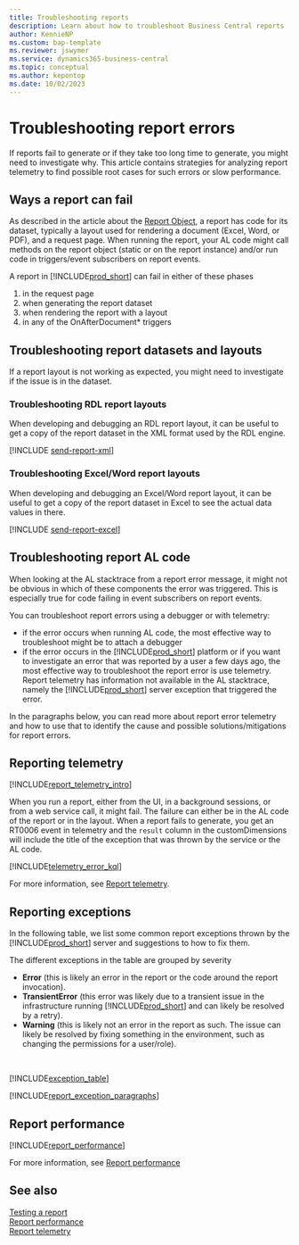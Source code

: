```yaml
---
title: Troubleshooting reports
description: Learn about how to troubleshoot Business Central reports
author: KennieNP
ms.custom: bap-template
ms.reviewer: jswymer
ms.service: dynamics365-business-central
ms.topic: conceptual
ms.author: kepontop
ms.date: 10/02/2023
---
```


# Troubleshooting report errors

If reports fail to generate or if they take too long time to generate, you might need to investigate why. This article contains strategies for analyzing report telemetry to find possible root cases for such errors or slow performance.

## Ways a report can fail
As described in the article about the [Report Object](devenv-report-object.md), a report has code for its dataset, typically a layout used for rendering a document (Excel, Word, or PDF), and a request page. When running the report, your AL code might call methods on the report object (static or on the report instance) and/or run code in triggers/event subscribers on report events.


A report in [!INCLUDE[prod_short](../developer/includes/prod_short.md)] can fail in either of these phases
1. in the request page
2. when generating the report dataset
3. when rendering the report with a layout
4. in any of the OnAfterDocument* triggers

## Troubleshooting report datasets and layouts
If a report layout is not working as expected, you might need to investigate if the issue is in the dataset. 

### Troubleshooting RDL report layouts
When developing and debugging an RDL report layout, it can be useful to get a copy of the report dataset in the XML format used by the RDL engine. 

[!INCLUDE [send-report-xml](../developer/includes/send-report-xml.md)]

### Troubleshooting Excel/Word report layouts
When developing and debugging an Excel/Word report layout, it can be useful to get a copy of the report dataset in Excel to see the actual data values in there. 

[!INCLUDE [send-report-excel](../developer/includes/send-report-excel.md)]


## Troubleshooting report AL code
When looking at the AL stacktrace from a report error message, it might not be obvious in which of these components the error was triggered. This is especially true for code failing in event subscribers on report events. 

You can troubleshoot report errors using a debugger or with telemetry:
- if the error occurs when running AL code, the most effective way to troubleshoot might be to attach a debugger
- if the error occurs in the [!INCLUDE[prod_short](../developer/includes/prod_short.md)] platform or if you want to investigate an error that was reported by a user a few days ago, the most effective way to troubleshoot the report error is use telemetry. Report telemetry has information not available in the AL stacktrace, namely the [!INCLUDE[prod_short](includes/prod_short.md)] server exception that triggered the error. 


In the paragraphs below, you can read more about report error telemetry and how to use that to identify the cause and possible solutions/mitigations for report errors.

## Reporting telemetry

[!INCLUDE[report_telemetry_intro](../includes/include-report-telemetry-intro.md)]

When you run a report, either from the UI, in a background sessions, or from a web service call, it might fail. The failure can either be in the AL code of the report or in the layout. When a report fails to generate, you get an RT0006 event in telemetry and the `result` column in the customDimensions will include the title of the exception that was thrown by the service or the AL code. 


[!INCLUDE[telemetry_error_kql](../includes/include-report-telemetry-error-kql.md)]

For more information, see [Report telemetry](../administration/telemetry-reports-trace.md).

## Reporting exceptions

In the following table, we list some common report exceptions thrown by the [!INCLUDE[prod_short](includes/prod_short.md)] server and suggestions to how to fix them. 

The different exceptions in the table are grouped by severity
* **Error** (this is likely an error in the report or the code around the report invocation).
* **TransientError** (this error was likely due to a transient issue in the infrastructure running [!INCLUDE[prod_short](includes/prod_short.md)] and can likely be resolved by a retry).
* **Warning** (this is likely not an error in the report as such. The issue can likely be resolved by fixing something in the environment, such as changing the permissions for a user/role).

<br>


[//]: # (START>DO_NOT_EDIT)
[//]: # (IMPORTANT:Do not edit any of the content between here and the END>DO_NOT_EDIT.)
[//]: # (Any modifications should be made in the excel file defining exceptions in reports.)

[!INCLUDE[exception_table](includes/include-report-exception-table.md)]

[//]: # (IMPORTANT: END>DO_NOT_EDIT)

[//]: # (START>DO_NOT_EDIT)
[//]: # (IMPORTANT:Do not edit any of the content between here and the END>DO_NOT_EDIT.)
[//]: # (Any modifications should be made in the excel file defining exceptions in reports.)

[!INCLUDE[report_exception_paragraphs](includes/include-report-exception-paragraphs.md)]


[//]: # (IMPORTANT: END>DO_NOT_EDIT)



## Report performance

[!INCLUDE[report_performance](../includes/include-report-performance.md)]

For more information, see [Report performance](devenv-report-performance.md)

## See also

[Testing a report](devenv-testing-reports.md)   
[Report performance](devenv-report-performance.md)   
[Report telemetry](../administration/telemetry-reports-trace.md)   
